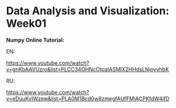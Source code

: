 # Data Analysis and Visualization: Week01 

**Numpy Online Tutorial:**

EN:

https://www.youtube.com/watch?v=gnKbAAVUzro&list=PLCC34OHNcOtpalASMlX2HHdsLNipyyhbK

RU:

https://www.youtube.com/watch?v=eDuuKvIWzew&list=PLA0M1Bcd0w8zmegfAUfFMiACPKfdW4ifD

